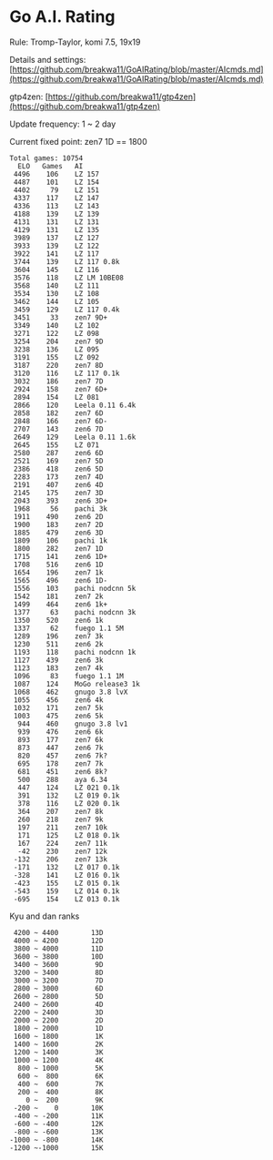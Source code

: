 # Go A.I. Rating

Rule: Tromp-Taylor, komi 7.5, 19x19

Details and settings: [https://github.com/breakwa11/GoAIRating/blob/master/AIcmds.md](https://github.com/breakwa11/GoAIRating/blob/master/AIcmds.md)

gtp4zen: [https://github.com/breakwa11/gtp4zen](https://github.com/breakwa11/gtp4zen)

Update frequency: 1 ~ 2 day

Current fixed point: zen7 1D == 1800

    Total games: 10754
      ELO	Games	AI
     4496	 106	LZ 157
     4487	 101	LZ 154
     4402	  79	LZ 151
     4337	 117	LZ 147
     4336	 113	LZ 143
     4188	 139	LZ 139
     4131	 131	LZ 131
     4129	 131	LZ 135
     3989	 137	LZ 127
     3933	 139	LZ 122
     3922	 141	LZ 117
     3744	 139	LZ 117 0.8k
     3604	 145	LZ 116
     3576	 118	LZ LM 10BE08
     3568	 140	LZ 111
     3534	 130	LZ 108
     3462	 144	LZ 105
     3459	 129	LZ 117 0.4k
     3451	  33	zen7 9D+
     3349	 140	LZ 102
     3271	 122	LZ 098
     3254	 204	zen7 9D
     3238	 136	LZ 095
     3191	 155	LZ 092
     3187	 220	zen7 8D
     3120	 116	LZ 117 0.1k
     3032	 186	zen7 7D
     2924	 158	zen7 6D+
     2894	 154	LZ 081
     2866	 120	Leela 0.11 6.4k
     2858	 182	zen7 6D
     2848	 166	zen7 6D-
     2707	 143	zen6 7D
     2649	 129	Leela 0.11 1.6k
     2645	 155	LZ 071
     2580	 287	zen6 6D
     2521	 169	zen7 5D
     2386	 418	zen6 5D
     2283	 173	zen7 4D
     2191	 407	zen6 4D
     2145	 175	zen7 3D
     2043	 393	zen6 3D+
     1968	  56	pachi 3k
     1911	 490	zen6 2D
     1900	 183	zen7 2D
     1885	 479	zen6 3D
     1809	 106	pachi 1k
     1800	 282	zen7 1D
     1715	 141	zen6 1D+
     1708	 516	zen6 1D
     1654	 196	zen7 1k
     1565	 496	zen6 1D-
     1556	 103	pachi nodcnn 5k
     1542	 181	zen7 2k
     1499	 464	zen6 1k+
     1377	  63	pachi nodcnn 3k
     1350	 520	zen6 1k
     1337	  62	fuego 1.1 5M
     1289	 196	zen7 3k
     1230	 511	zen6 2k
     1193	 118	pachi nodcnn 1k
     1127	 439	zen6 3k
     1123	 183	zen7 4k
     1096	  83	fuego 1.1 1M
     1087	 124	MoGo release3 1k
     1068	 462	gnugo 3.8 lvX
     1055	 456	zen6 4k
     1032	 171	zen7 5k
     1003	 475	zen6 5k
      944	 460	gnugo 3.8 lv1
      939	 476	zen6 6k
      893	 177	zen7 6k
      873	 447	zen6 7k
      820	 457	zen6 7k?
      695	 178	zen7 7k
      681	 451	zen6 8k?
      500	 288	aya 6.34
      447	 124	LZ 021 0.1k
      391	 132	LZ 019 0.1k
      378	 116	LZ 020 0.1k
      364	 207	zen7 8k
      260	 218	zen7 9k
      197	 211	zen7 10k
      171	 125	LZ 018 0.1k
      167	 224	zen7 11k
      -42	 230	zen7 12k
     -132	 206	zen7 13k
     -171	 132	LZ 017 0.1k
     -328	 141	LZ 016 0.1k
     -423	 155	LZ 015 0.1k
     -543	 159	LZ 014 0.1k
     -695	 154	LZ 013 0.1k

Kyu and dan ranks

     4200 ~ 4400		13D
     4000 ~ 4200		12D
     3800 ~ 4000		11D
     3600 ~ 3800		10D
     3400 ~ 3600		 9D
     3200 ~ 3400		 8D
     3000 ~ 3200		 7D
     2800 ~ 3000		 6D
     2600 ~ 2800		 5D
     2400 ~ 2600		 4D
     2200 ~ 2400		 3D
     2000 ~ 2200		 2D
     1800 ~ 2000		 1D
     1600 ~ 1800		 1K
     1400 ~ 1600		 2K
     1200 ~ 1400		 3K
     1000 ~ 1200		 4K
      800 ~ 1000		 5K
      600 ~  800		 6K
      400 ~  600		 7K
      200 ~  400		 8K
        0 ~  200		 9K
     -200 ~    0		10K
     -400 ~ -200		11K
     -600 ~ -400		12K
     -800 ~ -600		13K
    -1000 ~ -800		14K
    -1200 ~-1000		15K
